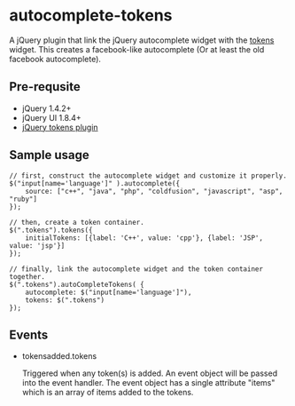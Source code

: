 autocomplete-tokens
===================

A jQuery plugin that link the jQuery autocomplete widget with the [tokens](https://github.com/chancharles/jquery-tokens) widget. This creates a facebook-like autocomplete (Or at least the old facebook autocomplete).

Pre-requsite
------------

  * jQuery 1.4.2+
  * jQuery UI 1.8.4+
  * [jQuery tokens plugin](https://github.com/chancharles/jquery-tokens)

Sample usage
------------
    // first, construct the autocomplete widget and customize it properly.
    $("input[name='language']" ).autocomplete({ 
        source: ["c++", "java", "php", "coldfusion", "javascript", "asp", "ruby"]
    });

    // then, create a token container.
    $(".tokens").tokens({
        initialTokens: [{label: 'C++', value: 'cpp'}, {label: 'JSP', value: 'jsp'}]
    });

    // finally, link the autocomplete widget and the token container together.
    $(".tokens").autoCompleteTokens( {
        autocomplete: $("input[name='language']"),
        tokens: $(".tokens")
    });

Events
------

 * tokensadded.tokens

   Triggered when any token(s) is added. An event object will be passed into the event handler. The event object has a single attribute "items" which is an array of items added to the tokens.

